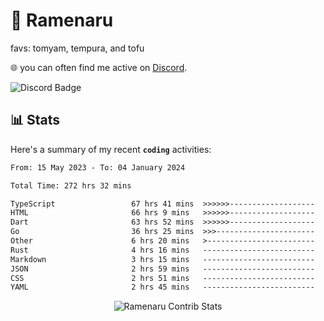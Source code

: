 # 🍜 Ramenaru
favs: tomyam, tempura, and tofu

🌐 you can often find me active on [Discord](https://discordapp.com/users/503291004200157185).

![Discord Badge](https://dcbadge.vercel.app/api/shield/503291004200157185)

## 📊 Stats

Here's a summary of my recent **`coding`** activities:

<!--START_SECTION:waka-->

```txt
From: 15 May 2023 - To: 04 January 2024

Total Time: 272 hrs 32 mins

TypeScript                 67 hrs 41 mins  >>>>>>-------------------   24.84 %
HTML                       66 hrs 9 mins   >>>>>>-------------------   24.27 %
Dart                       63 hrs 52 mins  >>>>>>-------------------   23.43 %
Go                         36 hrs 25 mins  >>>----------------------   13.37 %
Other                      6 hrs 20 mins   >------------------------   02.32 %
Rust                       4 hrs 16 mins   -------------------------   01.57 %
Markdown                   3 hrs 15 mins   -------------------------   01.20 %
JSON                       2 hrs 59 mins   -------------------------   01.10 %
CSS                        2 hrs 51 mins   -------------------------   01.05 %
YAML                       2 hrs 45 mins   -------------------------   01.01 %
```

<!--END_SECTION:waka-->

<div style="text-align: center;">
   <img align="center" src="https://github-readme-streak-stats.herokuapp.com/?user=Ramenaru&theme=dark&card_width=520" alt="Ramenaru Contrib Stats" />
</div>



